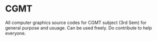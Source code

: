 # CGMT
All  computer graphics source codes for CGMT subject (3rd Sem) for general purpose and usuage.
Can be used freely.
Do contribute to help everyone. 
